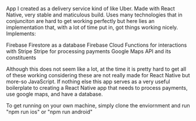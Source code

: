 App I created as a delivery service kind of like Uber. Made with React Native, very stable and maticulous build. 
Uses many technologies that in conjunciton are hard to get working perfectly but here lies an implementation 
that, with a lot of time put in, got things working nicely. Implements:

Firebase Firestore as a database
Firebase Cloud Functions for interactions with Stripe
Stripe for processing payments
Google Maps API and its constituents

Although this does not seem like a lot, at the time it is pretty hard to get all of these working considering these
are not really made for React Native but more-so JavaScript. If nothing else this app serves as a very useful boilerplate
to creating a React Native app that needs to process payments, use google maps, and have a database. 

To get running on your own machine, simply clone the enviornment and run "npm run ios" or "npm run android"

